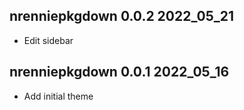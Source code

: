 ## nrenniepkgdown 0.0.2 2022_05_21

* Edit sidebar

## nrenniepkgdown 0.0.1 2022_05_16

* Add initial theme
